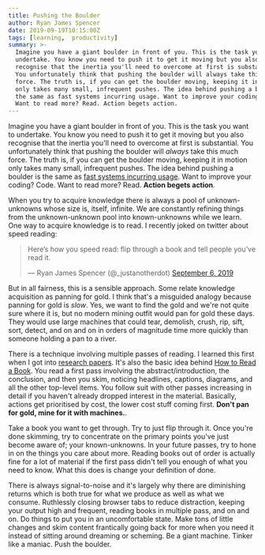 ```yaml
---
title: Pushing the Boulder
author: Ryan James Spencer
date: 2019-09-19T10:15:00Z
tags: [learning,  productivity]
summary: >-
  Imagine you have a giant boulder in front of you. This is the task you want to
  undertake. You know you need to push it to get it moving but you also
  recognise that the inertia you'll need to overcome at first is substantial.
  You unfortunately think that pushing the boulder will always take this much
  force. The truth is, if you can get the boulder moving, keeping it in motion
  only takes many small, infrequent pushes. The idea behind pushing a boulder is
  the same as fast systems incurring usage. Want to improve your coding? Code.
  Want to read more? Read. Action begets action.
---
```


Imagine you have a giant boulder in front of you. This is the task you want to
undertake. You know you need to push it to get it moving but you also recognise
that the inertia you'll need to overcome at first is substantial. You
unfortunately think that pushing the boulder will _always_ take this much force.
The truth is, if you can get the boulder moving, keeping it in motion only takes
many small, infrequent pushes. The idea behind pushing a boulder is the same as
[fast systems incurring usage](https://jsomers.net/blog/speed-matters). Want to
improve your coding? Code. Want to read more? Read. **Action begets action**.

When you try to acquire knowledge there is always a pool of unknown-unknowns
whose size is, itself, infinite. We are constantly refining things from the
unknown-unknown pool into known-unknowns while we learn. One way to acquire
knowledge is to read. I recently joked on twitter about speed reading:

<blockquote class="twitter-tweet">
  <p lang="en" dir="ltr">
    Here’s how you speed read: flip through a book and tell people you’ve read it.
  </p>
    &mdash; Ryan James Spencer (@_justanotherdot)
  <a href="https://twitter.com/_justanotherdot/status/1170118831219474433?ref_src=twsrc%5Etfw">
    September 6, 2019
  </a>
</blockquote>
<script async src="https://platform.twitter.com/widgets.js" charset="utf-8"></script>

But in all fairness, this is a sensible approach. Some relate knowledge
acquisition as panning for gold. I think that's a misguided analogy because
panning for gold is _slow_. Yes, we want to find the gold and we're not quite
sure where it is, but no modern mining outfit would pan for gold these days.
They would use large machines that could tear, demolish, crush, rip, sift, sort,
detect, and on and on in orders of magnitude time more quickly than someone
holding a pan to a river.

There is a technique involving multiple passes of reading. I learned this first
when I got into [research
papers](https://www.elsevier.com/connect/infographic-how-to-read-a-scientific-paper).
It's also the basic idea behind [How to Read a
Book](https://www.goodreads.com/book/show/567610.How_to_Read_a_Book). You read a
first pass involving the abstract/introduction, the conclusion, and then you
skim, noticing headlines, captions, diagrams, and all the other top-level items.
You follow suit with other passes increasing in detail if you haven't already
dropped interest in the material. Basically, actions get prioritised by cost,
the lower cost stuff coming first. **Don't pan for gold, mine for it with
machines.**.

Take a book you want to get through. Try to just flip through it. Once you're
done skimming, try to concentrate on the primary points you've just become aware
of; your known-unknowns. In your future passes, try to hone in on the things you
care about more. Reading books out of order is actually fine for a lot of
material if the first pass didn't tell you enough of what you need to know. What
this does is change your definition of done.

There is always signal-to-noise and it's largely why there are diminishing
returns which is both true for what we produce as well as what we consume.
Ruthlessly closing browser tabs to reduce distraction, keeping your output high
and frequent, reading books in multiple pass, and on and on. Do things to put
you in an uncomfortable state. Make tons of little changes and skim content
frantically going back for more when you need it instead of sitting around
dreaming or scheming. Be a giant machine. Tinker like a maniac. Push the
boulder.
